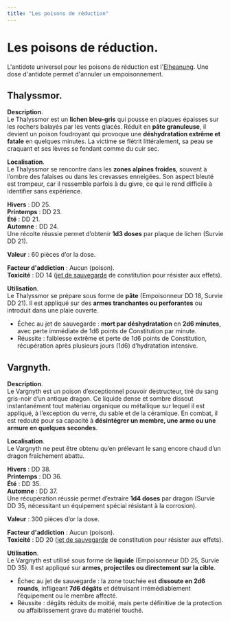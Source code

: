 ```yaml
---
title: "Les poisons de réduction"
---
```

# Les poisons de réduction.   
L'antidote universel pour les poisons de réduction est l'[Elheanung](/herbier/antidotes/#elheanung). Une dose d'antidote permet d'annuler un empoisonnement.    

## **Thalyssmor**.  

**Description**.  
Le Thalyssmor est un **lichen bleu-gris** qui pousse en plaques épaisses sur les rochers balayés par les vents glacés. Réduit en **pâte granuleuse**, il devient un poison foudroyant qui provoque une **déshydratation extrême et fatale** en quelques minutes. La victime se flétrit littéralement, sa peau se craquant et ses lèvres se fendant comme du cuir sec.

**Localisation**.   
Le Thalyssmor se rencontre dans les **zones alpines froides**, souvent à l’ombre des falaises ou dans les crevasses enneigées. Son aspect bleuté est trompeur, car il ressemble parfois à du givre, ce qui le rend difficile à identifier sans expérience.    

**Hivers** : DD 25.  
**Printemps** : DD 23.  
**Été** : DD 21.  
**Automne** : DD 24.  
Une récolte réussie permet d’obtenir **1d3 doses** par plaque de lichen (Survie DD 21).   

**Valeur** : 60 pièces d’or la dose.   

**Facteur d'addiction** : Aucun (poison).  
**Toxicité** : DD 14 ([jet de sauvegarde](/utiliser-les-caracteristiques/#jets-de-sauvegarde) de constitution pour résister aux effets).  

**Utilisation**.  
Le Thalyssmor se prépare sous forme de **pâte** (Empoisonneur DD 18, Survie DD 21). Il est appliqué sur des **armes tranchantes ou perforantes** ou introduit dans une plaie ouverte.   

* Échec au jet de sauvegarde : **mort par déshydratation** en **2d6 minutes**, avec perte immédiate de 1d6 points de Constitution par minute.
* Réussite : faiblesse extrême et perte de 1d6 points de Constitution, récupération après plusieurs jours (1d6) d’hydratation intensive.   

## **Vargnyth**.  

**Description**.  
Le Vargnyth est un poison d’exceptionnel pouvoir destructeur, tiré du sang gris-noir d’un antique dragon. Ce liquide dense et sombre dissout instantanément tout matériau organique ou métallique sur lequel il est appliqué, à l’exception du verre, du sable et de la céramique. En combat, il est redouté pour sa capacité à **désintégrer un membre, une arme ou une armure en quelques secondes**.

**Localisation**.  
Le Vargnyth ne peut être obtenu qu’en prélevant le sang encore chaud d’un dragon fraîchement abattu.    

**Hivers** : DD 38.  
**Printemps** : DD 36.  
**Été** : DD 35.  
**Automne** : DD 37.  
Une récupération réussie permet d’extraire **1d4 doses** par dragon (Survie DD 35, nécessitant un équipement spécial résistant à la corrosion).    

**Valeur** : 300 pièces d’or la dose.   

**Facteur d'addiction** : Aucun (poison).  
**Toxicité** : DD 20 ([jet de sauvegarde](/utiliser-les-caracteristiques/#jets-de-sauvegarde) de constitution pour résister aux effets).  

**Utilisation**.  
Le Vargnyth est utilisé sous forme de **liquide** (Empoisonneur DD 25, Survie DD 35). Il est appliqué sur **armes, projectiles ou directement sur la cible**.

* Échec au jet de sauvegarde : la zone touchée est **dissoute en 2d6 rounds**, infligeant **7d6 dégâts** et détruisant irrémédiablement l’équipement ou le membre affecté.
* Réussite : dégâts réduits de moitié, mais perte définitive de la protection ou affaiblissement grave du matériel touché.


